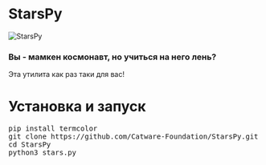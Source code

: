 # StarsPy
![StarsPy](https://sun9-14.userapi.com/impg/ns_wF5QnePeui0h0yzy6RKAiUeJth7CcMWUxRg/P7PDQYqx-eA.jpg?size=898x460&quality=96&sign=337e3cb5874f5ee1f396a96021c61c9a&type=album)
### Вы - мамкен космонавт, но учиться на него лень?
Эта утилита как раз таки для вас!

# Установка и запуск
<pre>pip install termcolor
git clone https://github.com/Catware-Foundation/StarsPy.git
cd StarsPy
python3 stars.py</pre>
